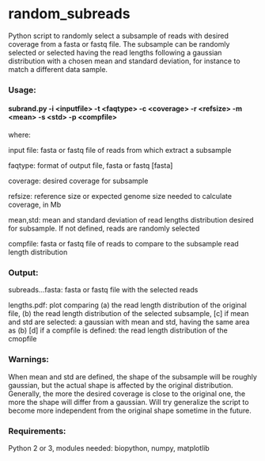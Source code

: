 # random_subreads

Python script to randomly select a subsample of reads with desired coverage from a fasta or fastq file.
The subsample can be randomly selected or selected having the read lengths following a gaussian distribution with a chosen mean and standard deviation, for instance to match a different data sample.


### Usage:
#### subrand.py -i \<inputfile\> -t \<faqtype\> -c \<coverage\> -r \<refsize\> -m \<mean\> -s \<std\>  -p \<compfile\> 
 
where:

  input file: fasta or fastq file of reads from which extract a subsample
 
   faqtype: format of output file, fasta or fastq  [fasta]
   
   coverage: desired coverage for subsample
   
   refsize: reference size or expected genome size needed to calculate coverage, in Mb
   
   mean,std: mean and standard deviation of read lengths distribution desired for subsample. If not defined, reads are randomly selected 

   compfile: fasta or fastq file of reads to compare to the subsample read length distribution

### Output:

   subreads...fasta:  fasta or fastq file with the selected reads
  
   lengths.pdf: plot comparing (a) the read length distribution of the original file, 
			       (b) the read length distribution of the selected subsample,
                               [c] if mean and std are selected: a gaussian with mean and std, having the same area as (b)
			       [d] if a compfile is defined: the read length distribution of the cmopfile 

### Warnings:
   When mean and std are defined, the shape of the subsample will be roughly gaussian, but the actual shape is affected by the
   original distribution. Generally, the more the desired coverage is close to the original one, the more the shape will differ from a gaussian.
   Will try generalize the script to become more independent from the original shape sometime in the future.

### Requirements:
Python 2 or 3, modules needed: biopython, numpy, matplotlib
